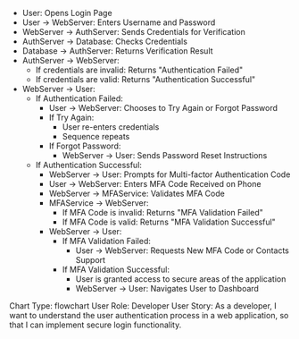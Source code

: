 - User: Opens Login Page
- User -> WebServer: Enters Username and Password
- WebServer -> AuthServer: Sends Credentials for Verification
- AuthServer -> Database: Checks Credentials
- Database -> AuthServer: Returns Verification Result
- AuthServer -> WebServer:
  - If credentials are invalid: Returns "Authentication Failed"
  - If credentials are valid: Returns "Authentication Successful"
- WebServer -> User:
  - If Authentication Failed:
    - User -> WebServer: Chooses to Try Again or Forgot Password
    - If Try Again:
      - User re-enters credentials
      - Sequence repeats
    - If Forgot Password:
      - WebServer -> User: Sends Password Reset Instructions
  - If Authentication Successful:
    - WebServer -> User: Prompts for Multi-factor Authentication Code
    - User -> WebServer: Enters MFA Code Received on Phone
    - WebServer -> MFAService: Validates MFA Code
    - MFAService -> WebServer:
      - If MFA Code is invalid: Returns "MFA Validation Failed"
      - If MFA Code is valid: Returns "MFA Validation Successful"
    - WebServer -> User:
      - If MFA Validation Failed:
        - User -> WebServer: Requests New MFA Code or Contacts Support
      - If MFA Validation Successful:
        - User is granted access to secure areas of the application
        - WebServer -> User: Navigates User to Dashboard

Chart Type: flowchart
User Role: Developer
User Story: As a developer, I want to understand the user authentication process in a web application, so that I can implement secure login functionality.